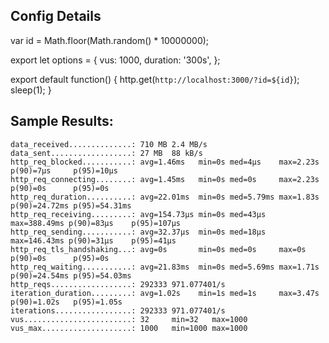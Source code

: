 ## Config Details


var id = Math.floor(Math.random() * 10000000);

export let options = {
  vus: 1000,
  duration: '300s',
};

export default function() {
  http.get(`http://localhost:3000/?id=${id}`);
  sleep(1);
}



## Sample Results:


    data_received..............: 710 MB 2.4 MB/s
    data_sent..................: 27 MB  88 kB/s
    http_req_blocked...........: avg=1.46ms   min=0s med=4µs    max=2.23s    p(90)=7µs     p(95)=10µs
    http_req_connecting........: avg=1.45ms   min=0s med=0s     max=2.23s    p(90)=0s      p(95)=0s
    http_req_duration..........: avg=22.01ms  min=0s med=5.79ms max=1.83s    p(90)=24.72ms p(95)=54.31ms
    http_req_receiving.........: avg=154.73µs min=0s med=43µs   max=388.49ms p(90)=83µs    p(95)=107µs
    http_req_sending...........: avg=32.37µs  min=0s med=18µs   max=146.43ms p(90)=31µs    p(95)=41µs
    http_req_tls_handshaking...: avg=0s       min=0s med=0s     max=0s       p(90)=0s      p(95)=0s
    http_req_waiting...........: avg=21.83ms  min=0s med=5.69ms max=1.71s    p(90)=24.54ms p(95)=54.03ms
    http_reqs..................: 292333 971.077401/s
    iteration_duration.........: avg=1.02s    min=1s med=1s     max=3.47s    p(90)=1.02s   p(95)=1.05s
    iterations.................: 292333 971.077401/s
    vus........................: 32     min=32   max=1000
    vus_max....................: 1000   min=1000 max=1000